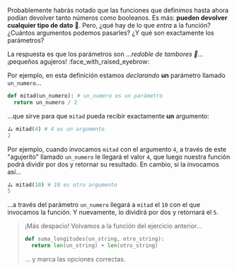 Probablemente habrás notado que las funciones que definimos hasta ahora podían devolver tanto números como booleanos. Es más: **pueden devolver cualquier tipo de dato** :exploding_head:. Pero, ¿qué hay de lo que _entra_ a la función? ¿Cuántos argumentos podemos pasarles? ¿Y qué son exactamente los parámetros? 

La respuesta es que los parámetros son _...redoble de tambores :drum:..._  ¡pequeños agujeros! :face_with_raised_eyebrow: 

Por ejemplo, en esta definición estamos _declarando_ **un** parámetro llamado `un_numero`... 

```python
def mitad(un_numero): # un_numero es un parámetro
  return un_numero / 2  
```

...que sirve para que `mitad` pueda recibir exactamente **un** argumento: 

```python
ム mitad(4) # 4 es un argumento
2
```

Por ejemplo, cuando invocamos `mitad` con el argumento `4`, a través de este "agujerito" llamado `un_numero` le llegará el valor `4`, que luego nuestra función podrá dividir por dos y retornar su resultado. En cambio, si la invocamos así...


```python
ム mitad(10) # 10 es otro argumento
5
```

...a través del parámetro `un_numero` llegará a `mitad` el `10` con el que invocamos la función. Y nuevamente, lo dividirá por dos y retornará el `5`.    

> ¡Más despacio! Volvamos a la función del ejercicio anterior...
>
> ```python
> def suma_longitudes(un_string, otro_string): 
>   return len(un_string) + len(otro_string)  
> ```
> 
> ... y marca las opciones correctas. 

